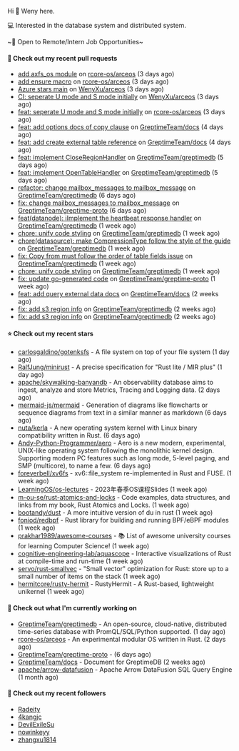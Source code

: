 Hi 👋 Weny here.

💻 Interested in the database system and distributed system.

~🍺 Open to Remote/Intern Job Opportunities~

#### 🔨 Check out my recent pull requests

- [add axfs_os module](https://github.com/rcore-os/arceos/pull/46) on [rcore-os/arceos](https://github.com/rcore-os/arceos) (3 days ago)
- [add ensure macro](https://github.com/rcore-os/arceos/pull/44) on [rcore-os/arceos](https://github.com/rcore-os/arceos) (3 days ago)
- [Azure stars main](https://github.com/WenyXu/arceos/pull/2) on [WenyXu/arceos](https://github.com/WenyXu/arceos) (3 days ago)
- [CI: seperate U mode and S mode initially](https://github.com/WenyXu/arceos/pull/1) on [WenyXu/arceos](https://github.com/WenyXu/arceos) (3 days ago)
- [feat: seperate U mode and S mode initially](https://github.com/rcore-os/arceos/pull/43) on [rcore-os/arceos](https://github.com/rcore-os/arceos) (3 days ago)
- [feat: add options docs of copy clause](https://github.com/GreptimeTeam/docs/pull/357) on [GreptimeTeam/docs](https://github.com/GreptimeTeam/docs) (4 days ago)
- [feat: add create external table reference](https://github.com/GreptimeTeam/docs/pull/356) on [GreptimeTeam/docs](https://github.com/GreptimeTeam/docs) (4 days ago)
- [feat: implement CloseRegionHandler](https://github.com/GreptimeTeam/greptimedb/pull/1569) on [GreptimeTeam/greptimedb](https://github.com/GreptimeTeam/greptimedb) (5 days ago)
- [feat: implement OpenTableHandler](https://github.com/GreptimeTeam/greptimedb/pull/1567) on [GreptimeTeam/greptimedb](https://github.com/GreptimeTeam/greptimedb) (5 days ago)
- [refactor: change mailbox_messages to mailbox_message](https://github.com/GreptimeTeam/greptimedb/pull/1557) on [GreptimeTeam/greptimedb](https://github.com/GreptimeTeam/greptimedb) (6 days ago)
- [fix: change mailbox_messages to mailbox_message](https://github.com/GreptimeTeam/greptime-proto/pull/33) on [GreptimeTeam/greptime-proto](https://github.com/GreptimeTeam/greptime-proto) (6 days ago)
- [feat(datanode): iImplement the heartbeat response handler](https://github.com/GreptimeTeam/greptimedb/pull/1547) on [GreptimeTeam/greptimedb](https://github.com/GreptimeTeam/greptimedb) (1 week ago)
- [chore: unify code styling](https://github.com/GreptimeTeam/greptimedb/pull/1523) on [GreptimeTeam/greptimedb](https://github.com/GreptimeTeam/greptimedb) (1 week ago)
- [chore(datasource): make CompressionType follow the style of the guide](https://github.com/GreptimeTeam/greptimedb/pull/1522) on [GreptimeTeam/greptimedb](https://github.com/GreptimeTeam/greptimedb) (1 week ago)
- [fix: Copy from must follow the order of table fields issue](https://github.com/GreptimeTeam/greptimedb/pull/1521) on [GreptimeTeam/greptimedb](https://github.com/GreptimeTeam/greptimedb) (1 week ago)
- [chore: unify code styling](https://github.com/GreptimeTeam/greptimedb/pull/1518) on [GreptimeTeam/greptimedb](https://github.com/GreptimeTeam/greptimedb) (1 week ago)
- [fix: update go-generated code](https://github.com/GreptimeTeam/greptime-proto/pull/31) on [GreptimeTeam/greptime-proto](https://github.com/GreptimeTeam/greptime-proto) (1 week ago)
- [feat: add query external data docs](https://github.com/GreptimeTeam/docs/pull/341) on [GreptimeTeam/docs](https://github.com/GreptimeTeam/docs) (2 weeks ago)
- [fix: add s3 region info](https://github.com/GreptimeTeam/greptimedb/pull/1492) on [GreptimeTeam/greptimedb](https://github.com/GreptimeTeam/greptimedb) (2 weeks ago)
- [fix: add s3 region info](https://github.com/GreptimeTeam/greptimedb/pull/1486) on [GreptimeTeam/greptimedb](https://github.com/GreptimeTeam/greptimedb) (2 weeks ago)

#### ⭐ Check out my recent stars

- [carlosgaldino/gotenksfs](https://github.com/carlosgaldino/gotenksfs) - A file system on top of your file system (1 day ago)
- [RalfJung/minirust](https://github.com/RalfJung/minirust) - A precise specification for &#34;Rust lite / MIR plus&#34; (1 day ago)
- [apache/skywalking-banyandb](https://github.com/apache/skywalking-banyandb) - An observability database aims to ingest, analyze and store Metrics, Tracing and Logging data. (2 days ago)
- [mermaid-js/mermaid](https://github.com/mermaid-js/mermaid) - Generation of diagrams like flowcharts or sequence diagrams from text in a similar manner as markdown (6 days ago)
- [nuta/kerla](https://github.com/nuta/kerla) - A new operating system kernel with Linux binary compatibility written in Rust. (6 days ago)
- [Andy-Python-Programmer/aero](https://github.com/Andy-Python-Programmer/aero) - Aero is a new modern, experimental, UNIX-like operating system following the monolithic kernel design. Supporting modern PC features such as long mode, 5-level paging, and SMP (multicore), to name a few. (6 days ago)
- [foreverbell/xv6fs](https://github.com/foreverbell/xv6fs) - xv6::file_system re-implemented in Rust and FUSE. (1 week ago)
- [LearningOS/os-lectures](https://github.com/LearningOS/os-lectures) - 2023年春季OS课程Slides (1 week ago)
- [m-ou-se/rust-atomics-and-locks](https://github.com/m-ou-se/rust-atomics-and-locks) - Code examples, data structures, and links from my book, Rust Atomics and Locks. (1 week ago)
- [bootandy/dust](https://github.com/bootandy/dust) - A more intuitive version of du in rust (1 week ago)
- [foniod/redbpf](https://github.com/foniod/redbpf) - Rust library for building and running BPF/eBPF modules (1 week ago)
- [prakhar1989/awesome-courses](https://github.com/prakhar1989/awesome-courses) - :books: List of awesome university courses for learning Computer Science! (1 week ago)
- [cognitive-engineering-lab/aquascope](https://github.com/cognitive-engineering-lab/aquascope) - Interactive visualizations of Rust at compile-time and run-time (1 week ago)
- [servo/rust-smallvec](https://github.com/servo/rust-smallvec) - &#34;Small vector&#34; optimization for Rust: store up to a small number of items on the stack (1 week ago)
- [hermitcore/rusty-hermit](https://github.com/hermitcore/rusty-hermit) - RustyHermit - A Rust-based, lightweight unikernel (1 week ago)

#### 👷 Check out what I'm currently working on

- [GreptimeTeam/greptimedb](https://github.com/GreptimeTeam/greptimedb) - An open-source, cloud-native, distributed time-series database with PromQL/SQL/Python supported. (1 day ago)
- [rcore-os/arceos](https://github.com/rcore-os/arceos) - An experimental modular OS written in Rust. (2 days ago)
- [GreptimeTeam/greptime-proto](https://github.com/GreptimeTeam/greptime-proto) -  (6 days ago)
- [GreptimeTeam/docs](https://github.com/GreptimeTeam/docs) - Document for GreptimeDB (2 weeks ago)
- [apache/arrow-datafusion](https://github.com/apache/arrow-datafusion) - Apache Arrow DataFusion SQL Query Engine (1 month ago)

#### 👯 Check out my recent followers

- [Radeity](https://github.com/Radeity)
- [4kangjc](https://github.com/4kangjc)
- [DevilExileSu](https://github.com/DevilExileSu)
- [nowinkeyy](https://github.com/nowinkeyy)
- [zhangxu1814](https://github.com/zhangxu1814)


